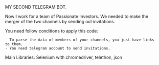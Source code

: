 MY SECOND TELEGRAM BOT.

Now I work for a team of Passionate Investors. We needed to make the merger of the two channels
by sending out invitations. 

You need follow conditions to apply this code:

    - To parse the data of members of your channels, you just have links to them.
    - You need telegram account to send invitations.

Main Libraries: Selenium with chromedriver, telethon, json

